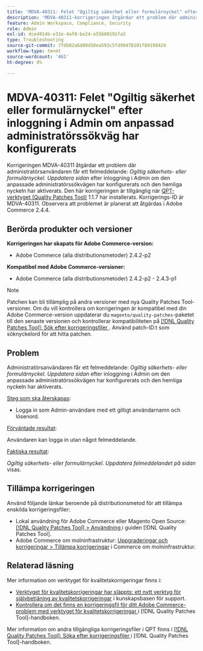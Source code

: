 ```yaml
---
title: 'MDVA-40311: Felet "Ogiltig säkerhet eller formulärnyckel" efter inloggning i Admin om anpassad administratörssökväg har konfigurerats'
description: 'MDVA-40311-korrigeringen åtgärdar ett problem där administratörsanvändaren får ett felmeddelande: *Ogiltig säkerhets- eller formulärnyckel. Uppdatera sidan* efter inloggning i administratören om den anpassade administratörssökvägen är konfigurerad och den hemliga nyckeln är aktiverad. Den här korrigeringen är tillgänglig när [QPT-verktyget (Quality Patches Tool)](https://experienceleague.adobe.com/en/docs/commerce-operations/tools/quality-patches-tool/quality-patches-tool-to-self-serve-quality-patches) 1.1.7 är installerat. Korrigerings-ID är MDVA-40311. Observera att problemet är planerat att åtgärdas i Adobe Commerce 2.4.4.'
feature: Admin Workspace, Compliance, Security
role: Admin
exl-id: dce4914b-e32e-4af0-be24-e55680191fa3
type: Troubleshooting
source-git-commit: 7fdb02a6d89d50ea593c5fd99d78101f89198424
workflow-type: tm+mt
source-wordcount: '461'
ht-degree: 0%

---
```


# MDVA-40311: Felet &quot;Ogiltig säkerhet eller formulärnyckel&quot; efter inloggning i Admin om anpassad administratörssökväg har konfigurerats

Korrigeringen MDVA-40311 åtgärdar ett problem där administratörsanvändaren får ett felmeddelande: *Ogiltig säkerhets- eller formulärnyckel. Uppdatera sidan* efter inloggning i Admin om den anpassade administratörssökvägen har konfigurerats och den hemliga nyckeln har aktiverats. Den här korrigeringen är tillgänglig när [QPT-verktyget (Quality Patches Tool)](https://experienceleague.adobe.com/en/docs/commerce-operations/tools/quality-patches-tool/quality-patches-tool-to-self-serve-quality-patches) 1.1.7 har installerats. Korrigerings-ID är MDVA-40311. Observera att problemet är planerat att åtgärdas i Adobe Commerce 2.4.4.

## Berörda produkter och versioner

**Korrigeringen har skapats för Adobe Commerce-version:**

* Adobe Commerce (alla distributionsmetoder) 2.4.2-p2

**Kompatibel med Adobe Commerce-versioner:**

* Adobe Commerce (alla distributionsmetoder) 2.4.2-p2 - 2.4.3-p1

>[!NOTE]
>
>Patchen kan bli tillämplig på andra versioner med nya Quality Patches Tool-versioner. Om du vill kontrollera om korrigeringen är kompatibel med din Adobe Commerce-version uppdaterar du `magento/quality-patches`-paketet till den senaste versionen och kontrollerar kompatibiliteten på [[!DNL Quality Patches Tool]: Sök efter korrigeringsfiler ](https://experienceleague.adobe.com/en/docs/commerce-operations/tools/quality-patches-tool/quality-patches-tool-to-self-serve-quality-patches). Använd patch-ID:t som söknyckelord för att hitta patchen.

## Problem

Administratörsanvändaren får ett felmeddelande: *Ogiltig säkerhets- eller formulärnyckel. Uppdatera sidan* efter inloggning i Admin om den anpassade administratörssökvägen har konfigurerats och den hemliga nyckeln har aktiverats.

<u>Steg som ska återskapas</u>:

* Logga in som Admin-användare med ett giltigt användarnamn och lösenord.

<u>Förväntade resultat</u>:

Användaren kan logga in utan något felmeddelande.

<u>Faktiska resultat</u>:

*Ogiltig säkerhets- eller formulärnyckel. Uppdatera felmeddelandet på sidan* visas.

## Tillämpa korrigeringen

Använd följande länkar beroende på distributionsmetod för att tillämpa enskilda korrigeringsfiler:

* Lokal användning för Adobe Commerce eller Magento Open Source: [[!DNL Quality Patches Tool] > Användning ](/help/tools/quality-patches-tool/usage.md) i guiden [!DNL Quality Patches Tool].
* Adobe Commerce om molninfrastruktur: [Uppgraderingar och korrigeringar > Tillämpa korrigeringar](https://experienceleague.adobe.com/docs/commerce-cloud-service/user-guide/develop/upgrade/apply-patches.html) i Commerce om molninfrastruktur.

## Relaterad läsning

Mer information om verktyget för kvalitetskorrigeringar finns i:

* [Verktyget för kvalitetskorrigeringar har släppts: ett nytt verktyg för självbetjäning av kvalitetskorrigeringar](https://experienceleague.adobe.com/en/docs/commerce-operations/tools/quality-patches-tool/quality-patches-tool-to-self-serve-quality-patches) i kunskapsbasen för support.
* [Kontrollera om det finns en korrigeringsfil för ditt Adobe Commerce-problem med verktyget för kvalitetskorrigeringar ](/help/tools/quality-patches-tool/patches-available-in-qpt/check-patch-for-magento-issue-with-magento-quality-patches.md) i [!DNL Quality Patches Tool]-handboken.

Mer information om andra tillgängliga korrigeringsfiler i QPT finns i [[!DNL Quality Patches Tool]: Söka efter korrigeringsfiler ](https://experienceleague.adobe.com/tools/commerce-quality-patches/index.html) i [!DNL Quality Patches Tool]-handboken.
